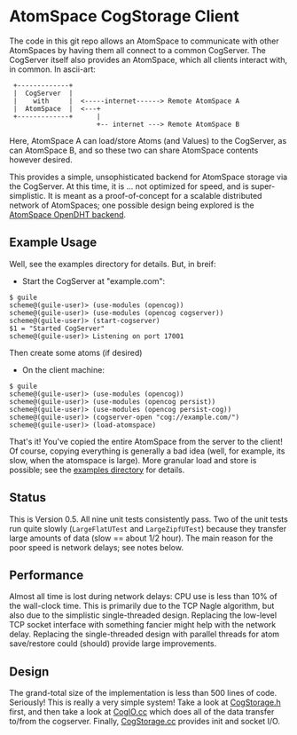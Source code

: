 
AtomSpace CogStorage Client
===========================
The code in this git repo allows an AtomSpace to communicate with
other AtomSpaces by having them all connect to a common CogServer.
The CogServer itself also provides an AtomSpace, which all clients
interact with, in common.  In ascii-art:
```
 +-------------+
 |  CogServer  |
 |    with     |  <-----internet------> Remote AtomSpace A
 |  AtomSpace  |  <---+
 +-------------+      |
                      +-- internet ---> Remote AtomSpace B

```

Here, AtomSpace A can load/store Atoms (and Values) to the CogServer,
as can AtomSpace B, and so these two can share AtomSpace contents
however desired.

This provides a simple, unsophisticated backend for AtomSpace storage
via the CogServer. At this time, it is ... not optimized for speed,
and is super-simplistic.  It is meant as a proof-of-concept for
a scalable distributed network of AtomSpaces; one possible design being
explored is the
[AtomSpace OpenDHT backend](https://github.com/opencog/atomspace-dht).

Example Usage
-------------
Well, see the examples directory for details. But, in breif:

* Start the CogServer at "example.com":
```
$ guile
scheme@(guile-user)> (use-modules (opencog))
scheme@(guile-user)> (use-modules (opencog cogserver))
scheme@(guile-user)> (start-cogserver)
$1 = "Started CogServer"
scheme@(guile-user)> Listening on port 17001
```
Then create some atoms (if desired)

* On the client machine:
```
$ guile
scheme@(guile-user)> (use-modules (opencog))
scheme@(guile-user)> (use-modules (opencog persist))
scheme@(guile-user)> (use-modules (opencog persist-cog))
scheme@(guile-user)> (cogserver-open "cog://example.com/")
scheme@(guile-user)> (load-atomspace)
```

That's it! You've copied the entire AtomSpace from the server to
the client!  Of course, copying everything is generally a bad idea
(well, for example, its slow, when the atomspace is large). More
granular load and store is possible; see the
[examples directory](examples) for details.

Status
------
This is Version 0.5. All nine unit tests consistently pass. Two of the
unit tests run quite slowly (`LargeFlatUTest` and `LargeZipfUTest`)
because they transfer large amounts of data (slow == about 1/2 hour).
The main reason for the poor speed is network delays; see notes below.

Performance
-----------
Almost all time is lost during network delays: CPU use is less than 10%
of the wall-clock time. This is primarily due to the TCP Nagle
algorithm, but also due to the simplistic single-threaded design.
Replacing the low-level TCP socket interface with something fancier
might help with the network delay. Replacing the single-threaded design
with parallel threads for atom save/restore could (should) provide
large improvements.

Design
------
The grand-total size of the implementation is less than 500 lines of
code. Seriously! This is really a very simple system!  Take a look at
[CogStorage.h](opencog/persist/cog-storage/CogStorage.h) first, and
then take a look at [CogIO.cc](opencog/persist/cog-storage/CogIO.cc)
which does all of the data transfer to/from the cogserver. Finally,
[CogStorage.cc](opencog/persist/cog-storage/CogStorage.cc) provides
init and socket I/O.
